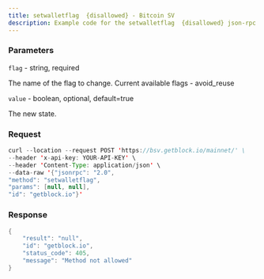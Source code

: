 ```yaml
---
title: setwalletflag  {disallowed} - Bitcoin SV
description: Example code for the setwalletflag  {disallowed} json-rpc method. Сomplete guide on how to use setwalletflag  {disallowed} json-rpc in GetBlock.io Web3 documentation.
---
```


### Parameters


`flag` - string, required

The name of the flag to change. Current available flags - avoid_reuse

`value` - boolean, optional, default=true

The new state.

### Request

``` java
curl --location --request POST 'https://bsv.getblock.io/mainnet/' \ 
--header 'x-api-key: YOUR-API-KEY' \ 
--header 'Content-Type: application/json' \ 
--data-raw '{"jsonrpc": "2.0",
"method": "setwalletflag",
"params": [null, null],
"id": "getblock.io"}'
```

###  Response

``` java
{
    "result": "null",
    "id": "getblock.io",
    "status_code": 405,
    "message": "Method not allowed"
}
```


